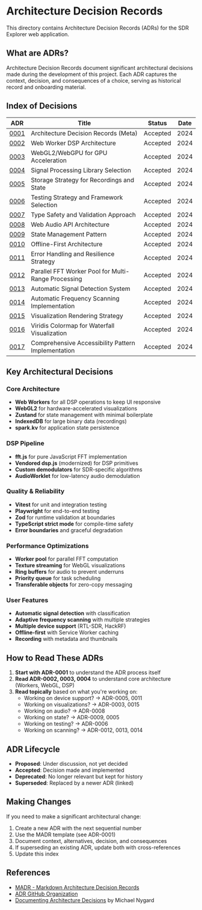 # Architecture Decision Records

This directory contains Architecture Decision Records (ADRs) for the SDR Explorer web application.

## What are ADRs?

Architecture Decision Records document significant architectural decisions made during the development of this project. Each ADR captures the context, decision, and consequences of a choice, serving as historical record and onboarding material.

## Index of Decisions

| ADR                                                        | Title                                               | Status   | Date |
| ---------------------------------------------------------- | --------------------------------------------------- | -------- | ---- |
| [0001](./0001-architecture-decision-records.md)            | Architecture Decision Records (Meta)                | Accepted | 2024 |
| [0002](./0002-web-worker-dsp-architecture.md)              | Web Worker DSP Architecture                         | Accepted | 2024 |
| [0003](./0003-webgl2-webgpu-gpu-acceleration.md)           | WebGL2/WebGPU for GPU Acceleration                  | Accepted | 2024 |
| [0004](./0004-signal-processing-library-selection.md)      | Signal Processing Library Selection                 | Accepted | 2024 |
| [0005](./0005-storage-strategy-recordings-state.md)        | Storage Strategy for Recordings and State           | Accepted | 2024 |
| [0006](./0006-testing-strategy-framework-selection.md)     | Testing Strategy and Framework Selection            | Accepted | 2024 |
| [0007](./0007-type-safety-validation-approach.md)          | Type Safety and Validation Approach                 | Accepted | 2024 |
| [0008](./0008-web-audio-api-architecture.md)               | Web Audio API Architecture                          | Accepted | 2024 |
| [0009](./0009-state-management-pattern.md)                 | State Management Pattern                            | Accepted | 2024 |
| [0010](./0010-offline-first-architecture.md)               | Offline-First Architecture                          | Accepted | 2024 |
| [0011](./0011-error-handling-resilience-strategy.md)       | Error Handling and Resilience Strategy              | Accepted | 2024 |
| [0012](./0012-parallel-fft-worker-pool.md)                 | Parallel FFT Worker Pool for Multi-Range Processing | Accepted | 2024 |
| [0013](./0013-automatic-signal-detection-system.md)        | Automatic Signal Detection System                   | Accepted | 2024 |
| [0014](./0014-automatic-frequency-scanning.md)             | Automatic Frequency Scanning Implementation         | Accepted | 2024 |
| [0015](./0015-visualization-rendering-strategy.md)         | Visualization Rendering Strategy                    | Accepted | 2024 |
| [0016](./0016-viridis-colormap-waterfall-visualization.md) | Viridis Colormap for Waterfall Visualization        | Accepted | 2024 |
| [0017](./0017-comprehensive-accessibility-patterns.md)     | Comprehensive Accessibility Pattern Implementation  | Accepted | 2024 |

## Key Architectural Decisions

### Core Architecture

- **Web Workers** for all DSP operations to keep UI responsive
- **WebGL2** for hardware-accelerated visualizations
- **Zustand** for state management with minimal boilerplate
- **IndexedDB** for large binary data (recordings)
- **spark.kv** for application state persistence

### DSP Pipeline

- **fft.js** for pure JavaScript FFT implementation
- **Vendored dsp.js** (modernized) for DSP primitives
- **Custom demodulators** for SDR-specific algorithms
- **AudioWorklet** for low-latency audio demodulation

### Quality & Reliability

- **Vitest** for unit and integration testing
- **Playwright** for end-to-end testing
- **Zod** for runtime validation at boundaries
- **TypeScript strict mode** for compile-time safety
- **Error boundaries** and graceful degradation

### Performance Optimizations

- **Worker pool** for parallel FFT computation
- **Texture streaming** for WebGL visualizations
- **Ring buffers** for audio to prevent underruns
- **Priority queue** for task scheduling
- **Transferable objects** for zero-copy messaging

### User Features

- **Automatic signal detection** with classification
- **Adaptive frequency scanning** with multiple strategies
- **Multiple device support** (RTL-SDR, HackRF)
- **Offline-first** with Service Worker caching
- **Recording** with metadata and thumbnails

## How to Read These ADRs

1. **Start with ADR-0001** to understand the ADR process itself
2. **Read ADR-0002, 0003, 0004** to understand core architecture (Workers, WebGL, DSP)
3. **Read topically** based on what you're working on:
   - Working on device support? → ADR-0005, 0011
   - Working on visualizations? → ADR-0003, 0015
   - Working on audio? → ADR-0008
   - Working on state? → ADR-0009, 0005
   - Working on testing? → ADR-0006
   - Working on scanning? → ADR-0012, 0013, 0014

## ADR Lifecycle

- **Proposed**: Under discussion, not yet decided
- **Accepted**: Decision made and implemented
- **Deprecated**: No longer relevant but kept for history
- **Superseded**: Replaced by a newer ADR (linked)

## Making Changes

If you need to make a significant architectural change:

1. Create a new ADR with the next sequential number
2. Use the MADR template (see ADR-0001)
3. Document context, alternatives, decision, and consequences
4. If superseding an existing ADR, update both with cross-references
5. Update this index

## References

- [MADR - Markdown Architecture Decision Records](https://adr.github.io/madr/)
- [ADR GitHub Organization](https://adr.github.io/)
- [Documenting Architecture Decisions](https://cognitect.com/blog/2011/11/15/documenting-architecture-decisions) by Michael Nygard
